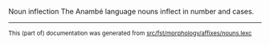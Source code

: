 Noun inflection
The Anambé language nouns inflect in number and cases.

* * *

<small>This (part of) documentation was generated from [src/fst/morphology/affixes/nouns.lexc](https://github.com/giellalt/lang-aan/blob/main/src/fst/morphology/affixes/nouns.lexc)</small>
